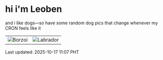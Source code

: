 # hi i'm Leoben

and i like dogs—so have some random dog pics that change whenever my CRON feels like it

|  |  |
|--------|----------|
| ![Borzoi](https://random-dog-vercel.vercel.app/api/random-borzoi?v=1760670452) | ![Labrador](https://random-dog-vercel.vercel.app/api/random-labrador?v=1760670452) |

Last updated: 2025-10-17 11:07 PHT

